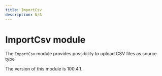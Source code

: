```yaml
---
title: ImportCsv
description: N/A
---
```


# ImportCsv module

The `ImportCsv` module provides possibility to upload CSV files as source type

<InlineAlert slots="text" />
The version of this module is 100.4.1.
